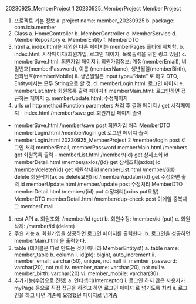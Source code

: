 20230925_MemberProject 1
20230925_MemberProject
Member Project
1. 프로젝트 기본 정보
   a. project name: member_20230925
   b. package: com.icia.member
2. Class
   a. HomeController
   b. MemberController
   c. MemberService
   d. MemberRepository
   e. MemberEntity
   f. MemberDTO
3. html
   a. index.html을 제외한 다른 페이지는 memberPages 폴더에 위치함.
   b. index.html: 시작페이지(회원가입, 로그인 페이지, 목록출력을 위한 링크 있음)
   c. memberSave.html: 회원가입 페이지
   i. 회원가입정보: 계정(memberEmail), 비밀번호(memberPassword), 이름
   (memberName), 생년월일(memberBirth), 전화번호(memberMobile)
   ii. 생년월일은 input type=”date” 로 하고 DTO, Entity에서는 모두 String으로 할 것.
   d. memberLogin.html: 로그인 페이지
   e. memberList.html: 회원목록 출력 페이지
   f. memberMain.html: 로그인하면 접근하는 페이지
   g. memberUpdate.html: 수정페이지
4. urls
   url http method Function parameters 처리 후 결과 페이지
   / get 시작페이지 - index.html
   /member/save get 회원가입 페이지
   출력
- memberSave.html
  /member/save post 회원가입 처리 MemberDTO memberLogin.html
  /member/login get 로그인 페이지
  출력
- memberLogin.html
  20230925_MemberProject 2
  /member/login post 로그인 처리
  memberEmail,
  memberPassword memberMain.html
  /members get 회원목록 출력 - memberList.html
  /member/{id} get 상세조회 id memberDetail.html
  /member/axios/{id} get 상세조회(axios) id
  /member/delete/{id} get 회원삭제 id memberList.html
  /member/{id} delete
  회원삭제(axios
  delete요청)
  id
  /member/update/{id} get 수정화면 출력 id memberUpdate.html
  /member/update post 수정처리 MemberDTO memberDetail.html
  /member/{id} put
  수정처리(axios
  put요청)
  MemberDTO memberDetail.html
  /member/dup-check post 이메일 중복체크 memberEmail
1. rest API
   a. 회원조회: /member/id (get)
   b. 회원수정: /member/id (put)
   c. 회원삭제: /member/id (delete)
5. 주요 기능
   a. 회원가입을 성공하면 로그인 페이지를 출력한다.
   b. 로그인을 성공하면 memberMain.html 을 출력한다.
6. table (테이블은 따로 만드는 것이 아니라 MemberEntity로)
   a. table name: member_table
   b. column
   i. id(pk): bigint, auto_increment
   ii. member_email: varchar(50), unique, not null
   iii. member_password: varchar(20), not null
   iv. member_name: varchar(20), not null
   v. member_birth: varchar(20)
   vi. member_mobile: varchar(30)
7. 추가기능(수업으로 진행)
   a. 인터셉터(Interceptor)
   i. 로그인 하지 않은 사용자가 myPage 등으로 직접 접근을 하려고 하면 로그인 페이지
   로 넘기도록 처리
   ii. 로그인을 하고 나면 기존에 요청했던 페이지로 넘겨줌